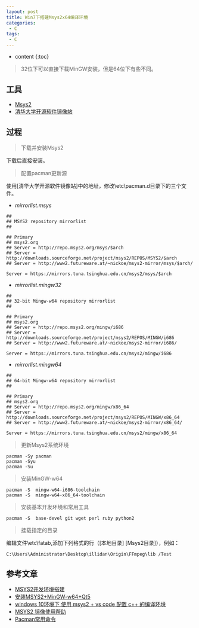 ```yaml
---
layout: post
title: Win7下搭建Msys2x64编译环境
categories: 
 - C
tags:
 - C
---
```


* content
{:toc}

> 32位下可以直接下载MinGW安装，但是64位下有些不同。




## 工具

* [Msys2](http://msys2.github.io/)
* [清华大学开源软件镜像站](https://mirrors.tuna.tsinghua.edu.cn/)

## 过程

> 下载并安装Msys2

下载后直接安装。

> 配置pacman更新源

使用[清华大学开源软件镜像站]中的地址，修改\etc\pacman.d目录下的三个文件。

* *mirrorlist.msys*

```
##
## MSYS2 repository mirrorlist
##

## Primary
## msys2.org
## Server = http://repo.msys2.org/msys/$arch
## Server = http://downloads.sourceforge.net/project/msys2/REPOS/MSYS2/$arch
## Server = http://www2.futureware.at/~nickoe/msys2-mirror/msys/$arch/

Server = https://mirrors.tuna.tsinghua.edu.cn/msys2/msys/$arch
```

* *mirrorlist.mingw32*

```
##
## 32-bit Mingw-w64 repository mirrorlist
##

## Primary
## msys2.org
## Server = http://repo.msys2.org/mingw/i686
## Server = http://downloads.sourceforge.net/project/msys2/REPOS/MINGW/i686
## Server = http://www2.futureware.at/~nickoe/msys2-mirror/i686/

Server = https://mirrors.tuna.tsinghua.edu.cn/msys2/mingw/i686
```

* *mirrorlist.mingw64*

```
##
## 64-bit Mingw-w64 repository mirrorlist
##

## Primary
## msys2.org
## Server = http://repo.msys2.org/mingw/x86_64
## Server = http://downloads.sourceforge.net/project/msys2/REPOS/MINGW/x86_64
## Server = http://www2.futureware.at/~nickoe/msys2-mirror/x86_64/

Server = https://mirrors.tuna.tsinghua.edu.cn/msys2/mingw/x86_64
```

> 更新Msys2系统环境

```
pacman -Sy pacman
pacman -Syu
pacman -Su
```

> 安装MinGW-w64

```
pacman -S  mingw-w64-i686-toolchain
pacman -S  mingw-w64-x86_64-toolchain
```

> 安装基本开发环境和常用工具

```
pacman -S  base-devel git wget perl ruby python2
```

> 挂载指定的目录

编辑文件\etc\fatab,添加下列格式的行（[本地目录] [Msys2目录]），例如：

```
C:\Users\Administrator\Desktop\illidan\Origin\FFmpeg\lib /Test
```

## 参考文章

* [MSYS2开发环境搭建](http://blog.csdn.net/callinglove/article/details/48601775)
* [安装MSYS2+MinGW-w64+Qt5](http://www.jianshu.com/p/181e3fe0b545)
* [windows 10环境下 使用 msys2 + vs code 配置 c++ 的编译环境](http://www.cnblogs.com/zychengzhiit1/p/5776962.html)
* [MSYS2 镜像使用帮助](https://mirrors.tuna.tsinghua.edu.cn/help/msys2/)
* [Pacman常用命令](https://site.douban.com/234383/widget/notes/16373827/note/528386068/)